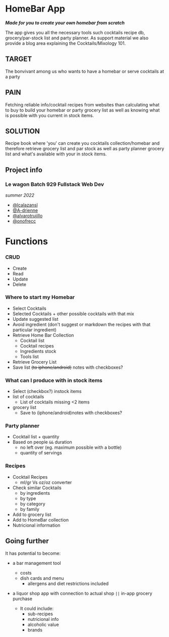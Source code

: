 # HomeBar App
**_Made for you to create your own homebar from scratch_**

The app gives you all the necessary tools such cocktails recipe db, grocery/par-stock list and party planner.
As support material we also provide a blog area explaining the Cocktails/Mixology 101.

## TARGET
The bonvivant among us who wants to have a homebar or serve cocktails at a party

## PAIN
Fetching reliable info/cocktail recipes from websites than calculating what to buy to build your homebar or party grocery list as well as knowing what is possible with you current in stock items.

## SOLUTION
Recipe book where 'you' can create you cocktails collection/homebar and therefore retrieve grocery list and par stock as well as party planner grocery list and what's available with your in stock items.

<h2>Project info</h2>
<h3>Le wagon Batch 929 Fullstack Web Dev</h3>
<em>summer 2022</em>
<ul>
<li><a href="https://github.com/lcalazansl"> @lcalazansl</a> </li>
<li> <a href="https://github.com/A-drienne"> @A-drienne</a></li>
<li> <a href="https://github.com/alvarotrujillo"> @alvarotrujillo</a></li>
<li> <a href="https://github.com/onofrecc"> @onofrecc</a></li>
</ul>

# Functions
### CRUD
- Create
- Read
- Update
- Delete

### Where to start my Homebar
- Select Cocktails
- Selected Cocktails + other possible cocktails with that mix
- Update suggested list
- Avoid ingredient (don't suggest or markdown the recipes with that particular ingredient)
- Retrieve Home Bar Collection
  - Cocktail list
  - Cocktail recipes
  - Ingredients stock
  - Tools list
- Retrieve Grocery List
- Save list ~~(to iphone/android)~~ notes with checkboxes?

### What can I produce with in stock items
- Select (checkbox?) instock items
- list of cocktails
  - List of cocktails missing <2 items
- grocery list
  - Save to (iphone/android)notes with checkboxes?

### Party planner
- Cocktail list + quantity
- Based on people `&&` duration
  - no left over (eg. maximum possible with a bottle)
  - quantity of servings


### Recipes
- Cocktail Recipes
  - ml/gr Vs oz/oz converter
- Check similar Cocktails
  - by ingredients
  - by type <!-- later release -->
  - by category <!-- later release -->
  - by family <!-- later release -->
- Add to grocery list
- Add to HomeBar collection
- Nutricional information
## Going further
It has potential to become:
- a bar management tool
  - costs
  - dish cards and menu
    - allergens and diet restrictions included

- a liquor shop app with connection to actual shop `||` in-app grocery purchase
  - It could include:
    - sub-recipes
    - nutricional info
    - alcoholic value
    - brands
